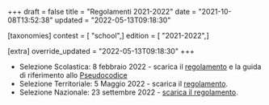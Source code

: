 +++
draft = false
title = "Regolamenti 2021-2022"
date = "2021-10-08T13:52:38"
updated = "2022-05-13T09:18:30"

[taxonomies]
contest = [ "school",]
edition = [ "2021-2022",]

[extra]
override_updated = "2022-05-13T09:18:30"
+++
- Selezione Scolastica: 8 febbraio 2022 - scarica il [regolamento](/oldsite/204/Regolamento_Selezione_Scolastica_8febbraio2022.pdf) e la guida di riferimento allo [Pseudocodice](http://web.aicanet.it/downloads/OII/Pseudocodice.pdf)
- Selezione Territoriale: 5 Maggio 2022 - scarica il [regolamento](/oldsite/204/Regolamento_Selezione_Territoriale_5maggio2022_1.pdf).
- Selezione Nazionale: 23 settembre 2022 - [scarica il regolamento](/oldsite/204/OII-RegSelNazionale_23settembre2022.pdf).
